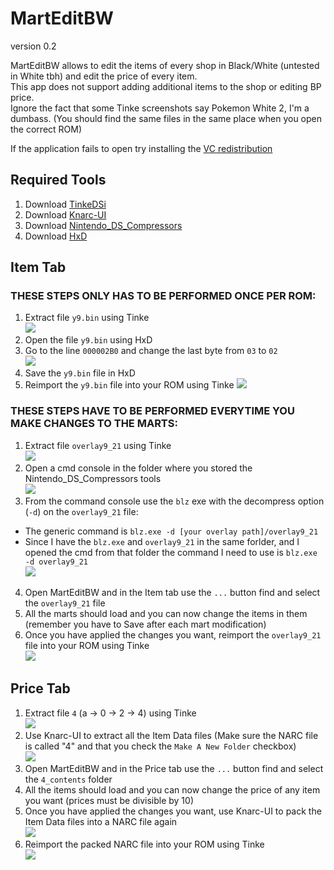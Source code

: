 # MartEditBW
version 0.2

MartEditBW allows to edit the items of every shop  in Black/White (untested in White tbh) and edit the price of every item.        
This app does not support adding additional items to the shop or editing BP price.       
Ignore the fact that some Tinke screenshots say Pokemon White 2, I'm a dumbass. (You should find the same files in the same place when you open the correct ROM)

If the application fails to open try installing the [VC redistribution](https://learn.microsoft.com/en-us/cpp/windows/latest-supported-vc-redist?view=msvc-170)

## Required Tools

1. Download [TinkeDSi](https://github.com/R-YaTian/TinkeDSi/releases)
2. Download [Knarc-UI](https://github.com/dev-cyw/Knarc-UI/releases)
3. Download [Nintendo_DS_Compressors](https://www.romhacking.net/utilities/826/)
4. Download [HxD](https://mh-nexus.de/en/hxd/)

## Item Tab
### __THESE STEPS ONLY HAS TO BE PERFORMED ONCE PER ROM:__

1. Extract file ``y9.bin`` using Tinke         
![](resources/tinke_y9.png)
2. Open the file ``y9.bin`` using HxD
3. Go to the line ``000002B0`` and change the last byte from ``03`` to ``02``           
![](resources/hxd_y9_mod.png)
4. Save the ``y9.bin`` file in HxD
5. Reimport the ``y9.bin`` file into your ROM using Tinke
![](resources/tinke_y9_change.png)

### __THESE STEPS HAVE TO BE PERFORMED EVERYTIME YOU MAKE CHANGES TO THE MARTS:__

1. Extract file ``overlay9_21`` using Tinke           
![](resources/tinke_ovl21.png)
2. Open a cmd console in the folder where you stored the Nintendo_DS_Compressors tools               
![](resources/open_cmd.png)
3. From the command console use the ``blz`` exe with the decompress option (``-d``) on the ``overlay9_21`` file:
  - The generic command is ``blz.exe -d [your overlay path]/overlay9_21``
  - Since I have the ``blz.exe`` and ``overlay9_21`` in the same forlder, and I opened the cmd from that folder the command I need to use is ``blz.exe -d overlay9_21``            
![](resources/blz_cmd.png)
4. Open MartEditBW and in the Item tab use the ``...`` button find and select the ``overlay9_21`` file
5. All the marts should load and you can now change the items in them (remember you have to Save after each mart modification)
6. Once you have applied the changes you want, reimport the ``overlay9_21`` file into your ROM using Tinke            
![](resources/tinke_ovl21_change.png)

## Price Tab
1. Extract file ``4`` (a -> 0 -> 2 -> 4) using Tinke             
![](resources/tinke_a024.png)
2. Use Knarc-UI to extract all the Item Data files (Make sure the NARC file is called "4" and that you check the ``Make A New Folder`` checkbox)         
![](resources/knarc_a024.png)
3. Open MartEditBW and in the Price tab use the ``...`` button find and select the ``4_contents`` folder
4. All the items should load and you can now change the price of any item you want (prices must be divisible by 10)
5. Once you have applied the changes you want, use Knarc-UI to pack the Item Data files into a NARC file again        
![](resources/knark_pack.png)
6. Reimport the packed NARC file into your ROM using Tinke         
![](resources/tinke_a024_change.png)

